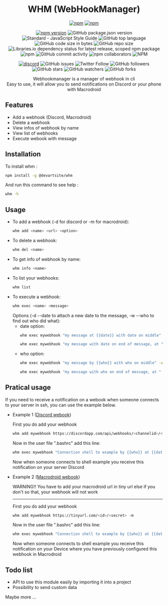 <h1 align="center">
  WHM (WebHookManager)
</h1>
<p align="center">
  <a href="https://nodei.co/npm/@devartsite/whm"><img src="https://nodei.co/npm-dl/@devartsite/whm.png?months=5&height=2" alt="npm"></a>
  <a href="https://nodei.co/npm/@devartsite/whm"><img src="https://nodei.co/npm/@devartsite/whm.svg" alt="npm"></a>
</p>
<p align="center">  
  <a href="https://www.npmjs.com/package/@devartsite/whm"><img src="https://img.shields.io/npm/v/@devartsite/whm.svg" alt="npm version"></a>
  <img alt="GitHub package.json version" src="https://img.shields.io/github/package-json/v/devartsite/whm">
  <img src="https://img.shields.io/badge/code_style-standard-brightgreen.svg" alt="Standard - JavaScript Style Guide">
  <img alt="GitHub top language" src="https://img.shields.io/github/languages/top/devartsite/whm">
  <img alt="GitHub code size in bytes" src="https://img.shields.io/github/languages/code-size/devartsite/whm">
  <img alt="GitHub repo size" src="https://img.shields.io/github/repo-size/devartsite/whm">
  <img alt="Libraries.io dependency status for latest release, scoped npm package" src="https://img.shields.io/librariesio/release/npm/@devartsite/whm">
  <img alt="npm" src="https://img.shields.io/npm/dw/@devartsite/whm">
  <img alt="GitHub commit activity" src="https://img.shields.io/github/commit-activity/m/devartsite/whm?style=plastic">
  <img alt="npm collaborators" src="https://img.shields.io/npm/collaborators/@devartsite/whm">
  <img alt="NPM" src="https://img.shields.io/npm/l/@devartsite/whm">
</p>
<p align="center">
  <a href="https://discord.gg/3hGMPw"><img src="https://img.shields.io/discord/592890801575690259" alt="discord"></a>
  <img alt="GitHub issues" src="https://img.shields.io/github/issues/devartsite/whm">
  <img alt="Twitter Follow" src="https://img.shields.io/twitter/follow/devartsite?style=plastic">
  <img alt="GitHub followers" src="https://img.shields.io/github/followers/devartsite?style=plastic">
  <img alt="GitHub stars" src="https://img.shields.io/github/stars/devartsite/whm?style=plastic">
  <img alt="GitHub watchers" src="https://img.shields.io/github/watchers/devartsite/whm?style=plastic">
  <img alt="GitHub forks" src="https://img.shields.io/github/forks/devartsite/whm?style=plastic">
</p>
<p align="center">
Webhookmanager is a manager of webhook in cli<br>
Easy to use, it will allow you to send notifications on Discord or your phone with Macrodroid
<p>

Features
-----
 * Add a webhook (Discord, Macrodroid)
 * Delete a webhook
 * View infos of webhook by name
 * View list of webhooks
 * Execute webook with message

Installation
-----
To install whm :
``` sh
npm install -g @devartsite/whm
```
And run this command to see help :
``` sh
whm -h
```

Usage
-----
  * To add a webhook (-d for discord or -m for macrodroid):
    ``` sh
    whm add <name> <url> <option>
    ```
  * To delete a webhook:
    ``` sh
    whm del <name>
    ```
  * To get info of webhook by name:
    ``` sh
    whm info <name>
    ```
  * To list your webhooks:
    ``` sh
    whm list
    ```
  * To execute a webhook:
    ``` sh
    whm exec <name> <message>
    ```
    Options (-d --date to attach a new date to the message, -w --who to find out who did what):
    * date option:
      ``` sh
      whm exec mywebhook "my message at {{date}} with date on middle" -d
      ```
      ``` sh
      whm exec mywebhook "my message with date on end of message, at " -d
      ```
    * who option:
      ``` sh
      whm exec mywebhook "my message by {{who}} with who on middle" -w
      ```
      ``` sh
      whm exec mywebhook "my message with who on end of message, at " -w
      ```

Pratical usage
--------------
If you need to receive a notification on a webook when someone connects to your server in ssh, you can use the example below.

  * Example 1 ([Discord webook](https://support.discord.com/hc/en-us/articles/228383668-Intro-to-Webhooks))

    First you do add your webhook
    ``` sh
    whm add mywebhook https://discordapp.com/api/webhooks/<channelid>/<webhookid> -d
    ```
    Now in the user file ".bashrc" add this line:
    ``` bash
    whm exec mywebhook "Connection shell to example by {{who}} at {{date}}" -w -d
    ```
    Now when someone connects to shell example you receive this notification on your server Discord

  * Example 2 ([Macrodroid webook](https://macrodroid.com/)) 

    WARNING!! You have to add your macrodroid url in tiny url else if you don't so that, your webhook will not work
    ________
  
    First you do add your webhook
    ``` sh
    whm add mywebhook https://tinyurl.com/<id>/<secret> -m
    ```
    Now in the user file ".bashrc" add this line:
    ``` bash
    whm exec mywebhook "Connection shell to example by {{who}} at {{date}}" -w -d
    ```
    Now when someone connects to shell example you receive this notification on your Device where you have previously configured this webhook in Macrodroid

Todo list
---------
  * API to use this module easily by importing it into a project
  * Possibility to send custom data

  Maybe more ...
